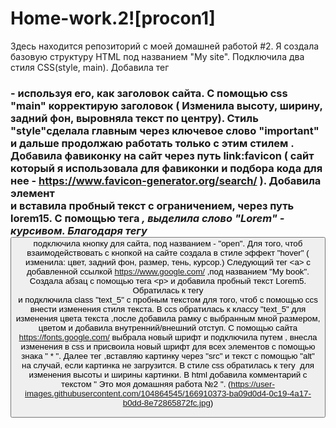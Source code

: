 # Home-work.2![procon1]
Здесь находится репозиторий с моей домашней работой #2.
Я создала базовую структуру HTML под названием "My site". Подключила два стиля CSS(style, main).  Добавила  тег <h3> - используя его, как заголовок сайта. С помощью css "main" корректирую заголовок ( Изменила высоту, ширину, задний фон, выровняла текст по центру).  Cтиль "style"сделала главным через ключевое слово "important" и дальше продолжаю работать только  с этим стилем .  Добавила фавиконку на сайт через путь link:favicon ( сайт который я использовала для фавиконки и подбора кода для нее - https://www.favicon-generator.org/search/ ).  Добавила элемент <div> и вставила пробный текст с ограничением, через путь lorem15. С помощью тега <i>, выделила слово "Lorem" - курсивом.  Благодаря тегу <button> подключила  кнопку для сайта, под названием - "open".  Для того, чтоб взаимодействовать с кнопкой на сайте создала в стиле  эффект "hover" ( изменила: цвет, задний фон, размер, тень, курсор.)  Следующий тег <а> с добавленной ссылкой https://www.google.com/ ,под названием "My book".  Cоздала абзац с помощью тега <р> и добавила пробный текст Lorem5.
Обратилась к тегу <div> и подключила class "text_5" с пробным текстом для того, чтоб с помощью ccs внести изменения стиля текста. В ccs обратилась к классу "text_5" для изменения цвета текста ,после добавила рамку с  выбранным мной размером, цветом и  добавила внутренний/внешний отступ.  С помощью сайта https://fonts.google.com/  выбрала новый шрифт и подключила путем <link>, внесла изменения в css и присвоила новый шрифт для всех элементов с помощью знака " * ". 
Далее тег <img>,вставляю  картинку через "src"  и текст  с помощью "alt" на случай, если картинка не загрузится. В стиле css обратилась к тегу <img> для изменения высоты и ширины картинки.
В html добавила комментарий с текстом  " Это моя домашняя работа №2 ".
(https://user-images.githubusercontent.com/104864545/166910373-ba09d0d4-0c19-4a17-b0dd-8e72865872fc.jpg)
